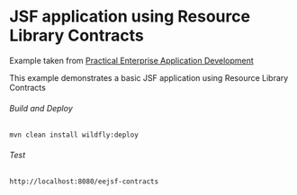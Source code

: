 JSF application using Resource Library Contracts
=====================================
Example taken from [Practical Enterprise Application Development](http://www.itbuzzpress.com/ebooks/java-ee-7-development-on-wildfly.html)

This example demonstrates a basic JSF application using Resource Library Contracts

###### Build and Deploy
```shell
mvn clean install wildfly:deploy
```

###### Test
```shell
http://localhost:8080/eejsf-contracts
```
